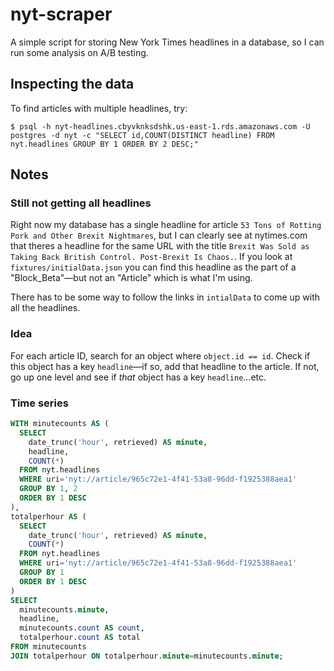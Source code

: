 # nyt-scraper

A simple script for storing New York Times headlines in a database, so I can run some analysis on A/B testing.

## Inspecting the data

To find articles with multiple headlines, try:

```
$ psql -h nyt-headlines.cbyvknksdshk.us-east-1.rds.amazonaws.com -U postgres -d nyt -c "SELECT id,COUNT(DISTINCT headline) FROM nyt.headlines GROUP BY 1 ORDER BY 2 DESC;"
```

## Notes

### Still not getting all headlines

Right now my database has a single headline for article `53 Tons of Rotting Pork and Other Brexit Nightmares`, but I can clearly see at nytimes.com that theres a headline for the same URL with the title `Brexit Was Sold as Taking Back British Control. Post-Brexit Is Chaos.`. If you look at `fixtures/initialData.json` you can find this headline as the part of a "Block_Beta"—but not an "Article" which is what I'm using.

There has to be some way to follow the links in `intialData` to come up with all the headlines.

### Idea

For each article ID, search for an object where `object.id == id`. Check if this object has a key `headline`—if so, add that headline to the article. If not, go up one level and see if _that_ object has a key `headline`...etc.

### Time series

```sql
WITH minutecounts AS (
  SELECT
    date_trunc('hour', retrieved) AS minute,
    headline,
    COUNT(*)
  FROM nyt.headlines
  WHERE uri='nyt://article/965c72e1-4f41-53a8-96dd-f1925388aea1'
  GROUP BY 1, 2
  ORDER BY 1 DESC
),
totalperhour AS (
  SELECT
    date_trunc('hour', retrieved) AS minute,
    COUNT(*)
  FROM nyt.headlines
  WHERE uri='nyt://article/965c72e1-4f41-53a8-96dd-f1925388aea1'
  GROUP BY 1
  ORDER BY 1 DESC
)
SELECT
  minutecounts.minute,
  headline,
  minutecounts.count AS count,
  totalperhour.count AS total
FROM minutecounts
JOIN totalperhour ON totalperhour.minute=minutecounts.minute;
```
